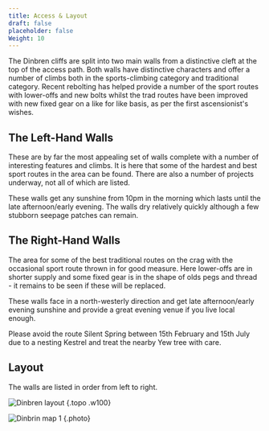 ```yaml
---
title: Access & Layout
draft: false
placeholder: false
Weight: 10
---
```




The Dinbren cliffs are split into two main walls from a distinctive cleft at the top of the access path. Both walls have distinctive characters and offer a number of climbs both in the sports-climbing category and traditional category. Recent rebolting has helped provide a number of the sport routes with lower-offs and new bolts whilst the trad routes have been improved with new fixed gear on a like for like basis, as per the first ascensionist's wishes.

## The Left-Hand Walls

These are by far the most appealing set of walls complete with a number of interesting features and climbs. It is here that some of the hardest and best sport routes in the area can be found. There are also a number of projects underway, not all of which are listed.

These walls get any sunshine from 10pm in the morning which lasts until the late afternoon/early evening. The walls dry relatively quickly although a few stubborn seepage patches can remain.

## The Right-Hand Walls

The area for some of the best traditional routes on the crag with the occasional sport route thrown in for good measure. Here lower-offs are in shorter supply and some fixed gear is in the shape of olds pegs and thread - it remains to be seen if these will be replaced.

These walls face in a north-westerly direction and get late afternoon/early evening sunshine and provide a great evening venue if you live local enough.

Please avoid the route Silent Spring between 15th February and 15th July due to a nesting Kestrel and treat the nearby Yew tree with care.

## Layout

The walls are listed in order from left to right.

![Dinbren layout](/img/north-wales/border-region/clwyd-limestone/dinbren2.gif)
{.topo .w100}

![Dinbrin map 1](/img/north-wales/border-region/clwyd-limestone/dinbren3.gif)
{.photo}


